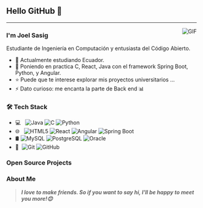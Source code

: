 ## Hello GitHub 👋

---
<img align="right" alt="GIF" src="https://github.com/user-attachments/assets/e9255400-6c5b-4811-bdbe-fc7ec5a5da43" />

### I'm Joel Sasig

Estudiante de Ingeniería en Computación y entusiasta del Código Abierto.
- 🌱 Actualmente estudiando Ecuador.
- 💬 Poniendo en practica C, React, Java con el framework Spring Boot, Python, y Angular.
- ⭐ Puede que te interese explorar mis proyectos universitarios ...
- ⚡ Dato curioso: me encanta la parte de Back end 📊

### 🛠 Tech Stack

- 💻 &#160; ![Java](https://img.shields.io/badge/-Java-333333?style=flat&logo=Java&logoColor=007396)
![C](https://img.shields.io/badge/-C-333333?style=flat&logo=C&logoColor=A8B9CC)
![Python](https://img.shields.io/badge/-Python-333333?style=flat&logo=Python&logoColor=3776AB)
- 🌐 &#160; ![HTML5](https://img.shields.io/badge/-HTML5-333333?style=flat&logo=HTML5)
![React](https://img.shields.io/badge/-React-333333?style=flat&logo=React)
![Angular](https://img.shields.io/badge/-Angular-333333?style=flat&logo=Angular&logoColor=DD0031)
![Spring Boot](https://img.shields.io/badge/-Spring%20Boot-333333?style=flat&logo=Spring-Boot&logoColor=6DB33F)
- 🛢 ![MySQL](https://img.shields.io/badge/-MySQL-333333?style=flat&logo=mysql)
![PostgreSQL](https://img.shields.io/badge/-PostgreSQL-333333?style=flat&logo=PostgreSQL&logoColor=336791)
![Oracle](https://img.shields.io/badge/-Oracle-333333?style=flat&logo=Oracle)
- 🔧 &#160;![Git](https://img.shields.io/badge/-Git-333333?style=flat&logo=git)
![GitHub](https://img.shields.io/badge/-GitHub-333333?style=flat&logo=github)


### Open Source Projects


### About Me


> ***I love to make friends. So if you want to say hi, I'll be happy to meet you more!😊***

